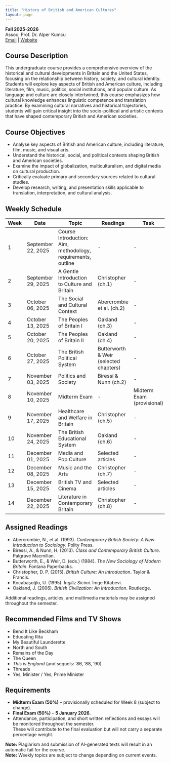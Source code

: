 ```yaml
---
title: "History of British and American Cultures"
layout: page
---
```


**Fall 2025-2026**  
Assoc. Prof. Dr. Alper Kumcu  
[Email](mailto:alperkumcu@hacettepe.edu.tr) | [Website](http://alperkumcu.github.io)

## Course Description

This undergraduate course provides a comprehensive overview of the historical and cultural developments in Britain and the United States, focusing on the relationship between history, society, and cultural identity. Students will explore key aspects of British and American culture, including literature, film, music, politics, social institutions, and popular culture. As language and culture are closely intertwined, this course emphasizes how cultural knowledge enhances linguistic competence and translation practice. By examining cultural narratives and historical trajectories, students will gain critical insight into the socio-political and artistic contexts that have shaped contemporary British and American societies.

## Course Objectives

- Analyse key aspects of British and American culture, including literature, film, music, and visual arts.  
- Understand the historical, social, and political contexts shaping British and American societies.  
- Examine the impact of globalization, multiculturalism, and digital media on cultural production.  
- Critically evaluate primary and secondary sources related to cultural studies.  
- Develop research, writing, and presentation skills applicable to translation, interpretation, and cultural analysis.  

## Weekly Schedule

| Week | Date | Topic | Readings | Task |
| --- | --- | --- | --- | --- |
| 1 | September 22, 2025 | Course Introduction: Aim, methodology, requirements, outline | - | - |
| 2 | September 29, 2025 | A Gentle Introduction to Culture and Britain | Christopher (ch.1) | - |
| 3 | October 06, 2025 | The Social and Cultural Context | Abercrombie et al. (ch.2) | - |
| 4 | October 13, 2025 | The Peoples of Britain I | Oakland (ch.3) | - |
| 5 | October 20, 2025 | The Peoples of Britain II | Oakland (ch.4) | - |
| 6 | October 27, 2025 | The British Political System | Butterworth & Weir (selected chapters) | - |
| 7 | November 03, 2025 | Politics and Society | Biressi & Nunn (ch.2) | - |
| 8 | November 10, 2025 | Midterm Exam | - | Midterm Exam (provisional) |
| 9 | November 17, 2025 | Healthcare and Welfare in Britain | Christopher (ch.5) | - |
| 10 | November 24, 2025 | The British Educational System | Oakland (ch.6) | - |
| 11 | December 01, 2025 | Media and Pop Culture | Selected articles | - |
| 12 | December 08, 2025 | Music and the Arts | Christopher (ch.7) | - |
| 13 | December 15, 2025 | British TV and Cinema | Selected articles | - |
| 14 | December 22, 2025 | Literature in Contemporary Britain | Christopher (ch.8) | - |

## Assigned Readings

- Abercrombie, N., et al. (1993). *Contemporary British Society: A New Introduction to Sociology*. Polity Press.  
- Biressi, A., & Nunn, H. (2013). *Class and Contemporary British Culture*. Palgrave Macmillan.  
- Butterworth, E., & Weir, D. (eds.) (1984). *The New Sociology of Modern Britain*. Fontana Paperbacks.  
- Christopher, D. P. (2015). *British Culture: An Introduction*. Taylor & Francis.  
- Kocabaşoğlu, U. (1995). *İngiliz Sicimi*. İmge Kitabevi.  
- Oakland, J. (2006). *British Civilization: An Introduction*. Routledge.  

Additional readings, articles, and multimedia materials may be assigned throughout the semester.

## Recommended Films and TV Shows

- Bend It Like Beckham  
- Educating Rita  
- My Beautiful Launderette  
- North and South  
- Remains of the Day  
- The Queen  
- *This is England* (and sequels: ’86, ’88, ’90)  
- Threads  
- Yes, Minister / Yes, Prime Minister  

## Requirements

- **Midterm Exam (50%)** – provisionally scheduled for Week 8 (subject to change).  
- **Final Exam (50%)** – **5 January 2026**.  
- Attendance, participation, and short written reflections and essays will be monitored throughout the semester.  
  These will contribute to the final evaluation but will not carry a separate percentage weight.

**Note:** Plagiarism and submission of AI-generated texts will result in an automatic fail for the course.  
**Note:** Weekly topics are subject to change depending on current events.  
